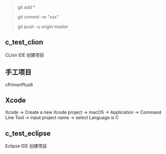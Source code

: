

> git add *

> git commit -m "xxx"

> git push -u origin master


## c_test_clion

CLion IDE 创建项目

## 手工项目

cPrimerPlus6

## Xcode

Xcode -> Create a new Xcode project
-> macOS -> Application -> Command Line Tool 
-> input project name 
-> select Language is C

## c_test_eclipse

Eclipse IDE 创建项目

